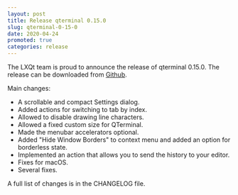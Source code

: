 ```yaml
---
layout: post
title: Release qterminal 0.15.0
slug: qterminal-0-15-0
date: 2020-04-24
promoted: true
categories: release
---
```

The LXQt team is proud to announce the release of qterminal 0.15.0.
The release can be downloaded from [Github](https://github.com/lxqt/qterminal/releases).

Main changes:

 * A scrollable and compact Settings dialog.
 * Added actions for switching to tab by index.
 * Allowed to disable drawing line characters.
 * Allowed a fixed custom size for QTerminal.
 * Made the menubar accelerators optional.
 * Added "Hide Window Borders" to context menu and added an option for borderless state.
 * Implemented an action that allows you to send the history to your editor.
 * Fixes for macOS.
 * Several fixes.


A full list of changes is in the CHANGELOG file.
